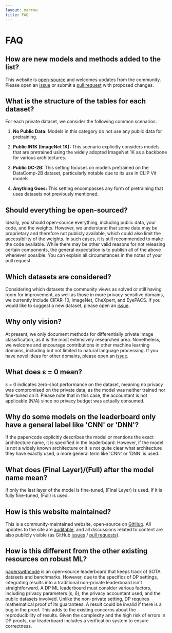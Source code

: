 ```yaml
---
layout: narrow
title: FAQ
---
```


# FAQ

## How are new models and methods added to the list?

This website is [open-source][source] and welcomes updates from the community. Please open an [issue][issues] or submit
a [pull request][pulls] with proposed changes.


## What is the structure of the tables for each dataset?

For each private dataset, we consider the following common scenarios:

1. **No Public Data:** Models in this category do not use any public data for pretraining.

2. **Public IN1K (ImageNet 1K):** This scenario explicitly considers models that are pretrained using the widely adopted ImageNet 1K as a backbone for various architectures.

3. **Public DC-2B:** This setting focuses on models pretrained on the DataComp-2B dataset, particularly notable due to its use in CLIP Vit models.

4. **Anything Goes:** This setting encompasses any form of pretraining that uses datasets not previously mentioned.

## Should everything be open-sourced?

Ideally, you should open-source everything, including public data, your code, and the weights. However, we understand that some data may be proprietary and therefore not publicly available, which could also limit the accessibility of the weights. In such cases, it is still recommended to make the code available. While there may be other valid reasons for not releasing certain components, the general expectation is to publish all of the above whenever possible. You can explain all circumstances in the notes of your pull request.

## Which datasets are considered?

Considering which datasets the community views as solved or still having room for improvement, 
as well as those in more privacy-sensitive domains, we currently include CIFAR-10, ImageNet, CheXpert, 
and EyePACS. If you would like to suggest a new dataset, please open an [issue][issues].

## Why only vision?

At present, we only document methods for differentially private image classification, 
as it is the most extensively researched area. Nonetheless, we welcome and encourage 
contributions in other machine learning domains, including but not limited to natural 
language processing. If you have novel ideas for other domains, please open an [issue][issues].

## What does  &epsilon; = 0 mean?

&epsilon; = 0 indicates zero-shot performance on the dataset, meaning no privacy was compromised on the private data, as the model was neither trained nor fine-tuned on it. Please note that in this case, the accountant is not applicable (N/A) since no privacy budget was actually consumed.

## Why do some models on the leaderboard only have a general label like 'CNN' or 'DNN'?

If the paper/code explicitly describes the model or mentions the exact architecture name, 
it is specified in the leaderboard. However, if the model is not a widely known architecture 
or it is not quite clear what architecture they have exactly used, a more general term like 'CNN' 
or 'DNN' is used.

## What does (Final Layer)/(Full) after the model name mean?

If only the last layer of the model is fine-tuned, (Final Layer) is used. 
If it is fully fine-tuned, (Full) is used.

## How is this website maintained?

This is a community-maintained website, open-source on [GitHub][source]. All
updates to the site are [auditable][commits], and all discussions related to
content are also publicly visible (as GitHub [issues][issues] / [pull
requests][pulls]).


## How is this different from the other existing resources on robust ML?

[paperswithcode][paperswithcode] is an open-source leaderboard that keeps track of
SOTA datasets and benchmarks. However, due to the specifics of DP settings, 
integrating results into a traditional non-private leaderboard isn't straightforward.
A DP ML leaderboard must consider various factors, including privacy parameters (&epsilon;, &delta;), 
the privacy accountant used, and the public datasets involved. Unlike the non-private setting, 
DP requires mathematical proof of its guarantees. A result could be invalid if there is a bug in the proof. 
This adds to the existing concerns about the reproducibility of results. 
Given the complexity and the high risk of errors in DP proofs, our leaderboard includes a verification system to ensure correctness.

[source]: https://github.com/Private-MachineLearning/Private-MachineLearning.github.io
[commits]: https://github.com/Private-MachineLearning/Private-MachineLearning.github.io/commits/main/

[issues]: https://github.com/Private-MachineLearning/Private-MachineLearning.github.io/issues
[pulls]: https://github.com/Private-MachineLearning/Private-MachineLearning.github.io/pulls

[paperswithcode]: https://paperswithcode.com/sota
